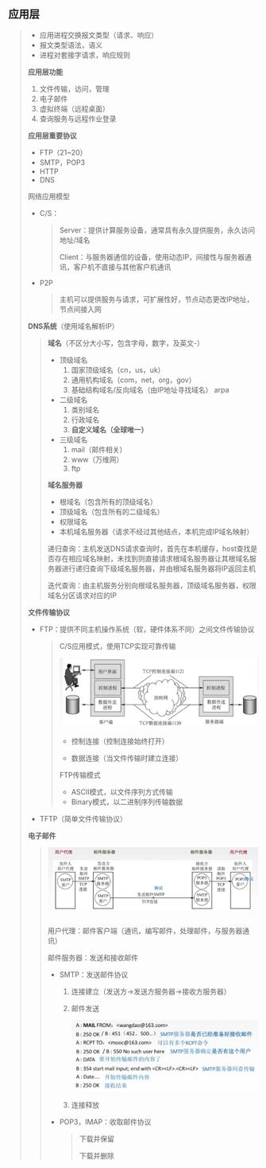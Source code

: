 ## **应用层**

> - 应用进程交换报文类型（请求、响应）
> - 报文类型语法，语义
> - 进程对套接字请求，响应规则
>
> **应用层功能**
>
> 1. 文件传输，访问，管理
> 2. 电子邮件
> 3. 虚拟终端（远程桌面）
> 4. 查询服务与远程作业登录
>
> **应用层重要协议**
>
> - FTP（21~20）
> - SMTP，POP3
> - HTTP
> - DNS
>
> 网络应用模型
>
> - C/S：
>
>   > Server：提供计算服务设备，通常具有永久提供服务，永久访问地址/域名
>   >
>   > Client：与服务器通信的设备，使用动态IP，间接性与服务器通讯，客户机不直接与其他客户机通讯
>
> - P2P
>
>   > 主机可以提供服务与请求，可扩展性好，节点动态更改IP地址，节点间接入网
>
> **DNS系统**（使用域名解析IP）
>
> > **域名**（不区分大小写，包含字母，数字，及英文-）
> >
> > - 顶级域名
> >   1. 国家顶级域名（cn，us，uk）
> >   2. 通用机构域名（com，net，org，gov）
> >   3. 基础结构域名/反向域名（由IP地址寻找域名） arpa
> > - 二级域名
> >   1. 类别域名
> >   2. 行政域名
> >   3. **自定义域名（全球唯一）**
> > - 三级域名
> >   1. mail（邮件相关）
> >   2. www（万维网）
> >   3. ftp
> >
> > **域名服务器**
> >
> > - 根域名（包含所有的顶级域名）
> > - 顶级域名（包含所有的二级域名）
> > - 权限域名
> > - 本机域名服务器（请求不经过其他结点，本机完成IP域名映射）
> >
> > 递归查询：主机发送DNS请求查询时，首先在本机缓存，host查找是否存在相应域名映射，未找到则直接请求根域名服务器让其根域名服务器进行递归查询下级域名服务器，并由根域名服务器将IP返回主机
> >
> > 迭代查询：由主机服务分别向根域名服务器，顶级域名服务器，权限域名分区请求对应的IP
>
> **文件传输协议**
>
> - FTP：提供不同主机操作系统（软，硬件体系不同）之间文件传输协议
>
>   >C/S应用模式，使用TCP实现可靠传输
>   >
>   ><img src="image-20230319013500359.png" alt="image-20230319013500359" style="zoom:50%;" /> 
>   >
>   >- 控制连接（控制连接始终打开）
>   >
>   >- 数据连接（当文件传输时建立连接）
>   >
>   >  FTP传输模式
>   >
>   >  - ASCII模式，以文件序列方式传输
>   >  - Binary模式，以二进制序列传输数据
>
> - TFTP（简单文件传输协议）
>
> **电子邮件**
>
> > <img src="image-20230319014224020.png" alt="image-20230319014224020" style="zoom:50%;" /> 
> >
> > 用户代理：邮件客户端（通讯，编写邮件，处理邮件，与服务器通讯）
> >
> > 邮件服务器：发送和接收邮件
> >
> > - SMTP：发送邮件协议
> >
> >   1. 连接建立（发送方->发送方服务器->接收方服务器）
> >
> >   2. 邮件发送
> >
> >      <img src="image-20230319015404485.png" alt="image-20230319015404485" style="zoom:67%;" /> 
> >
> >   3. 连接释放
> >
> > - POP3，IMAP：收取邮件协议
> >
> >   > 下载并保留
> >   >
> >   > 下载并删除

